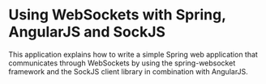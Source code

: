 Using WebSockets with Spring, AngularJS and SockJS
===
This application explains how to write a simple Spring web application that communicates through WebSockets by using the spring-websocket framework and the SockJS client library in combination with AngularJS.


